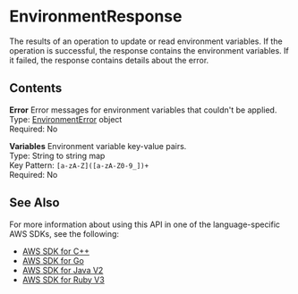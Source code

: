 # EnvironmentResponse<a name="API_EnvironmentResponse"></a>

The results of an operation to update or read environment variables\. If the operation is successful, the response contains the environment variables\. If it failed, the response contains details about the error\.

## Contents<a name="API_EnvironmentResponse_Contents"></a>

 **Error**   <a name="SSS-Type-EnvironmentResponse-Error"></a>
Error messages for environment variables that couldn't be applied\.  
Type: [EnvironmentError](API_EnvironmentError.md) object  
Required: No

 **Variables**   <a name="SSS-Type-EnvironmentResponse-Variables"></a>
Environment variable key\-value pairs\.  
Type: String to string map  
Key Pattern: `[a-zA-Z]([a-zA-Z0-9_])+`   
Required: No

## See Also<a name="API_EnvironmentResponse_SeeAlso"></a>

For more information about using this API in one of the language\-specific AWS SDKs, see the following:
+  [ AWS SDK for C\+\+](https://docs.aws.amazon.com/goto/SdkForCpp/lambda-2015-03-31/EnvironmentResponse) 
+  [ AWS SDK for Go](https://docs.aws.amazon.com/goto/SdkForGoV1/lambda-2015-03-31/EnvironmentResponse) 
+  [ AWS SDK for Java V2](https://docs.aws.amazon.com/goto/SdkForJavaV2/lambda-2015-03-31/EnvironmentResponse) 
+  [ AWS SDK for Ruby V3](https://docs.aws.amazon.com/goto/SdkForRubyV3/lambda-2015-03-31/EnvironmentResponse) 